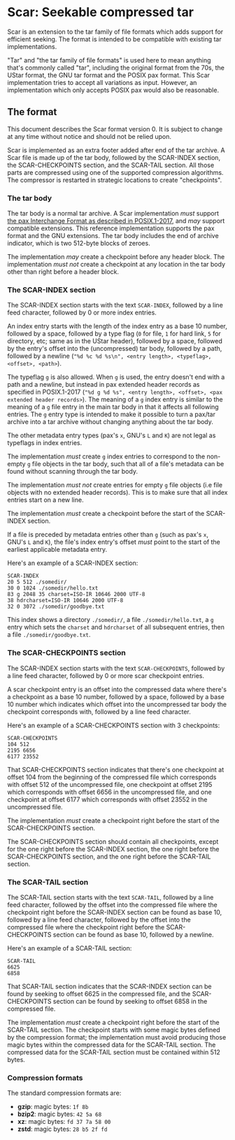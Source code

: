 # Scar: Seekable compressed tar

Scar is an extension to the tar family of file formats which adds support for efficient seeking.
The format is intended to be compatible with existing tar implementations.

"Tar" and "the tar family of file formats" is used here to mean anything that's commonly called "tar",
including the original format from the 70s, the UStar format, the GNU tar format and the POSIX
pax format.
This Scar implementation tries to accept all variations as input.
However, an implementation which only accepts POSIX pax would also be reasonable.

## The format

This document describes the Scar format version 0.
It is subject to change at any time without notice and should not be relied upon.

Scar is implemented as an extra footer added after end of the tar archive.
A Scar file is made up of the tar body,
followed by the SCAR-INDEX section, the SCAR-CHECKPOINTS section, and the SCAR-TAIL section.
All those parts are compressed using one of the supported compression algorithms.
The compressor is restarted in strategic locations to create "checkpoints".

### The tar body

The tar body is a normal tar archive. A Scar implementation _must_ support
[the pax Interchange Format as described in POSIX.1-2017](https://pubs.opengroup.org/onlinepubs/9699919799/utilities/pax.html#tag_20_92_13_01),
and _may_ support compatible extensions.
This reference implementation supports the pax format and the GNU extensions.
The tar body includes the end of archive indicator, which is two 512-byte blocks of zeroes.

The implementation _may_ create a checkpoint before any header block.
The implementation _must not_ create a checkpoint at any location in the tar body other than right
before a header block.

### The SCAR-INDEX section

The SCAR-INDEX section starts with the text `SCAR-INDEX`, followed by a line feed character,
followed by 0 or more index entries.

An index entry starts with the length of the index entry as a base 10 number, followed by a space,
followed by a type flag (`0` for file, `1` for hard link, `5` for directory, etc; same as in the
UStar header), followed by a space, followed by the entry's offset into the (uncompressed) tar body,
followed by a path, followed by a newline
(`"%d %c %d %s\n", <entry length>, <typeflag>, <offset>, <path>`).

The typeflag `g` is also allowed. When `g` is used, the entry doesn't end with a path and a newline,
but instead in pax extended header records as specified in POSIX.1-2017
(`"%d g %d %s", <entry length>, <offset>, <pax extended header records>`).
The meaning of a `g` index entry is similar to the meaning of a `g` file entry in the main tar body
in that it affects all following entries.
The `g` entry type is intended to make it possible to turn a pax/tar archive into a tar archive
without changing anything about the tar body.

The other metadata entry types (pax's `x`, GNU's `L` and `K`) are not legal as typeflags
in index entries.

The implementation _must_ create `g` index entries to correspond to the non-empty `g` file objects
in the tar body, such that all of a file's metadata can be found without scanning through the tar
body.

The implementation _must not_ create entries for empty `g` file objects  (i.e file objects with no
extended header records). This is to make sure that all index entries start on a new line.

The implementation _must_ create a checkpoint before the start of the SCAR-INDEX section.

If a file is preceded by metadata entries other than `g` (such as pax's `x`, GNU's `L` and `K`),
the file's index entry's offset _must_ point to the start of the earliest applicable metadata entry.

Here's an example of a SCAR-INDEX section:

```
SCAR-INDEX
20 5 512 ./somedir/
30 0 1024 ./somedir/hello.txt
83 g 2048 35 charset=ISO-IR 10646 2000 UTF-8
38 hdrcharset=ISO-IR 10646 2000 UTF-8
32 0 3072 ./somedir/goodbye.txt
```

This index shows a directory `./somedir/`, a file `./somedir/hello.txt`, a `g` entry which
sets the `charset` and `hdrcharset` of all subsequent entries, then a file `./somedir/goodbye.txt`.

### The SCAR-CHECKPOINTS section

The SCAR-INDEX section starts with the text `SCAR-CHECKPOINTS`, followed by a line feed character,
followed by 0 or more scar checkpoint entries.

A scar checkpoint entry is an offset into the compressed data where there's a checkpoint
as a base 10 number, followed by a space, followed by a base 10 number which indicates
which offset into the uncompressed tar body the checkpoint corresponds with,
followed by a line feed character.

Here's an example of a SCAR-CHECKPOINTS section with 3 checkpoints:

```
SCAR-CHECKPOINTS
104 512
2195 6656
6177 23552
```

That SCAR-CHECKPOINTS section indicates that there's one checkpoint at offset 104 from the beginning of
the compressed file which corresponds with offset 512 of the uncompressed file,
one checkpoint at offset 2195 which corresponds with offset 6656 in the uncompressed file,
and one checkpoint at offset 6177 which corresponds with offset 23552 in the uncompressed file.

The implementation _must_ create a checkpoint right before the start of the SCAR-CHECKPOINTS section.

The SCAR-CHECKPOINTS section should contain all checkpoints, except for the one right before the
SCAR-INDEX section, the one right before the SCAR-CHECKPOINTS section, and the one right before
the SCAR-TAIL section.

### The SCAR-TAIL section

The SCAR-TAIL section starts with the text `SCAR-TAIL`, followed by a line feed character,
followed by the offset into the compressed file where the checkpoint right before
the SCAR-INDEX section can be found as base 10, followed by a line feed character,
followed by the offset into the compressed file where the checkpoint right before the
SCAR-CHECKPOINTS section can be found as base 10, followed by a newline.

Here's an example of a SCAR-TAIL section:

```
SCAR-TAIL
6625
6858
```

That SCAR-TAIL section indicates that the SCAR-INDEX section can be found by seeking to offset 6625
in the compressed file, and the SCAR-CHECKPOINTS section can be found by seeking to offset 6858
in the compressed file.

The implementation _must_ create a checkpoint right before the start of the SCAR-TAIL section.
The checkpoint starts with some magic bytes defined by the compression format;
the implementation must avoid producing those magic bytes within the compressed
data for the SCAR-TAIL section.
The compressed data for the SCAR-TAIL section must be contained within 512 bytes.

### Compression formats

The standard compression formats are:

* **gzip**: magic bytes: `1f 8b`
* **bzip2**: magic bytes: `42 5a 68`
* **xz**: magic bytes: `fd 37 7a 58 00`
* **zstd**: magic bytes: `28 b5 2f fd`
